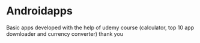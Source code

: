 # Androidapps
Basic apps developed with the help of udemy course (calculator, top 10 app downloader and currency converter)
thank you
